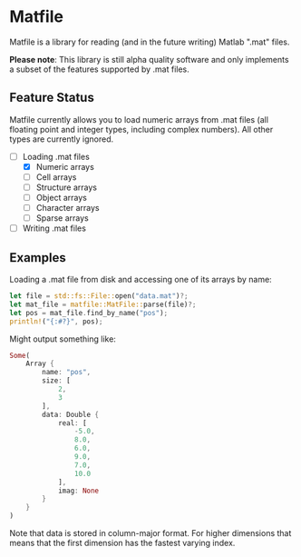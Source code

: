 # Matfile

Matfile is a library for reading (and in the future writing) Matlab ".mat" files.

__Please note__: This library is still alpha quality software and only implements a subset of the features supported by .mat files.

## Feature Status

Matfile currently allows you to load numeric arrays from .mat files (all floating point and integer types, including complex numbers). All other types are currently ignored.

* [ ] Loading .mat files
  * [x] Numeric arrays
  * [ ] Cell arrays
  * [ ] Structure arrays
  * [ ] Object arrays
  * [ ] Character arrays
  * [ ] Sparse arrays
* [ ] Writing .mat files

## Examples

Loading a .mat file from disk and accessing one of its arrays by name:

```rust
let file = std::fs::File::open("data.mat")?;
let mat_file = matfile::MatFile::parse(file)?;
let pos = mat_file.find_by_name("pos");
println!("{:#?}", pos);
```
Might output something like:
```rust
Some(
    Array {
        name: "pos",
        size: [
            2,
            3
        ],
        data: Double {
            real: [
                -5.0,
                8.0,
                6.0,
                9.0,
                7.0,
                10.0
            ],
            imag: None
        }
    }
)
```
Note that data is stored in column-major format. For higher dimensions that means that the first dimension has the fastest varying index.